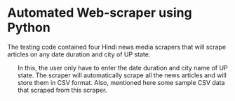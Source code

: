 # Automated Web-scraper using Python

The testing code contained four Hindi news media scrapers that will scrape articles on any date duration and city of UP state.
<ol>
In this, the user only have to enter the date duration and city name of UP state. 
The scraper will automatically scrape all the news articles and will store them in CSV format. 
Also, mentioned here some sample CSV data that scraped from this scraper.
